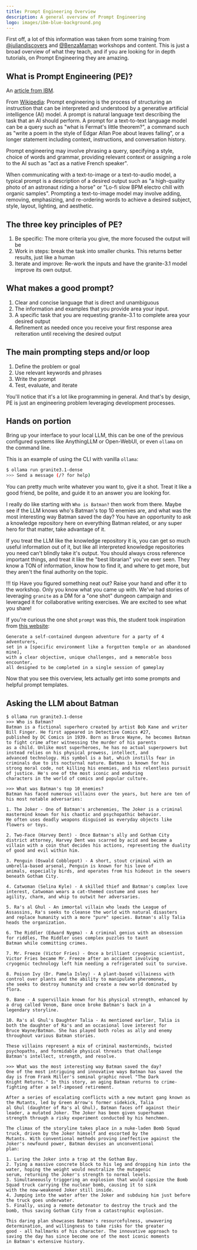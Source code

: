 ```yaml
---
title: Prompt Engineering Overview
description: A general overview of Prompt Engineering
logo: images/ibm-blue-background.png
---
```


First off, a lot of this information was taken from some training from
[@juliandiscovers](https://www.youtube.com/channel/UCXKuHxwAeZZu_dg_qs8Z-9w) and [@BenzaMaman](https://www.instagram.com/benzamaman/)
workshops and content. This is just a broad overview of what they teach,
and if you are looking for in depth tutorials, on Prompt Engineering they
are amazing.

## What is Prompt Engineering (PE)?

An [article from IBM](https://www.ibm.com/topics/prompt-engineering).

From [Wikipedia](https://en.wikipedia.org/wiki/Prompt_engineering):
Prompt engineering is the process of structuring an instruction that can be
interpreted and understood by a generative artificial intelligence (AI) model.
A prompt is natural language text describing the task that an AI should perform.
A prompt for a text-to-text language model can be a query such as "what is Fermat's
little theorem?", a command such as "write a poem in the style of Edgar Allan Poe
about leaves falling", or a longer statement including context, instructions,
and conversation history.

Prompt engineering may involve phrasing a query, specifying a style, choice of words
and grammar, providing relevant context or assigning a role to the AI such as "act
as a native French speaker".

When communicating with a text-to-image or a text-to-audio model, a typical prompt is
a description of a desired output such as "a high-quality photo of an astronaut riding
a horse" or "Lo-fi slow BPM electro chill with organic samples". Prompting a text-to-image
model may involve adding, removing, emphasizing, and re-ordering words to achieve a
desired subject, style, layout, lighting, and aesthetic.

## The three key principles of PE?
1. Be specific: The more criteria you give, the more focused the output will be
1. Work in steps: break the task into smaller chunks. This returns better results, just like a human
1. Iterate and improve: Re-work the inputs and have the granite-3.1 model improve its own output.

## What makes a good prompt?
1. Clear and concise language that is direct and unambiguous
1. The information and examples that you provide area your input.
1. A specific task that you are requesting granite-3.1 to complete area your desired output
1. Refinement as needed once you receive your first response area reiteration until receiving the desired output


## The main prompting steps and/or loop
1. Define the problem or goal
1. Use relevant keywords and phrases
1. Write the prompt
1. Test, evaluate, and iterate

You'll notice that it's a lot like programming in general. And that's by design, PE is just an engineering
problem leveraging development processes.

## Hands on portion

Bring up your interface to your local LLM, this can be one of the previous configured systems like
AnythingLLM or Open-WebUI, or even `ollama` on the command line.

This is an example of using the CLI with vanilla `ollama`:

```bash
$ ollama run granite3.1-dense
>>> Send a message (/? for help)
```

You can pretty much write whatever you want to, give it a shot. Treat it like a good friend, be polite,
and guide it to an answer you are looking for.

I really do like starting with `Who is Batman?` then work from there. Maybe see if the LLM knows who's
Batman's top 10 enemies are, and what was the most interesting way Batman saved the day? You have an opportunity
to ask a knowledge repository here on everything Batman related, or any super hero for that matter, take advantage of
it.

If you treat the LLM like the knowledge repository it is, you can get so much useful information out of it, but like
all interpreted knowledge repositories you need can't blindly take it's output. You should always cross reference important things,
and treat it like the "best librarian" you've ever seen. They know a TON of information, know how to
find it, and where to get more, but they aren't the final authority on the topic.

!!! tip
    Have you figured something neat out? Raise your hand and offer it to the workshop. Only you know what you came up with.
    We've had stories of leveraging `granite` as a DM for a "one shot" dungeon campaign and leveraged it for collaborative
    writing exercises. We are excited to see what you share!

If you're curious the one shot `prompt` was this, the student took inspiration from [this website](https://www.the-enchanted-scribe.com/post/6-steps-one-prompt-using-chatgpt-to-generate-one-shot-d-d-adventures):

```
Generate a self-contained dungeon adventure for a party of 4 adventurers,
set in a [specific environment like a forgotten temple or an abandoned mine],
with a clear objective, unique challenges, and a memorable boss encounter,
all designed to be completed in a single session of gameplay
```

Now that you see this overview, lets actually get into some prompts and helpful prompt templates.

## Asking the LLM about Batman

```
$ ollama run granite3.1-dense
>>> Who is Batman?
Batman is a fictional superhero created by artist Bob Kane and writer Bill Finger. He first appeared in Detective Comics #27,
published by DC Comics in 1939. Born as Bruce Wayne, he becomes Batman to fight crime after witnessing the murder of his parents
as a child. Unlike most superheroes, he has no actual superpowers but instead relies on his physical prowess, intellect, and
advanced technology. His symbol is a bat, which instills fear in criminals due to its nocturnal nature. Batman is known for his
strong moral code, not killing his enemies, and his relentless pursuit of justice. He's one of the most iconic and enduring
characters in the world of comics and popular culture.

>>> What was Batman's top 10 enemies?
Batman has faced numerous villains over the years, but here are ten of his most notable adversaries:

1. The Joker - One of Batman's archenemies, The Joker is a criminal mastermind known for his chaotic and psychopathic behavior.
He often uses deadly weapons disguised as everyday objects like flowers or toys.

2. Two-Face (Harvey Dent) - Once Batman's ally and Gotham City district attorney, Harvey Dent was scarred by acid and became a
villain with a coin that decides his actions, representing the duality of good and evil within him.

3. Penguin (Oswald Cobblepot) - A short, stout criminal with an umbrella-based arsenal, Penguin is known for his love of
animals, especially birds, and operates from his hideout in the sewers beneath Gotham City.

4. Catwoman (Selina Kyle) - A skilled thief and Batman's complex love interest, Catwoman wears a cat-themed costume and uses her
agility, charm, and whip to outwit her adversaries.

5. Ra's al Ghul - An immortal villain who leads the League of Assassins, Ra's seeks to cleanse the world with natural disasters
and replace humanity with a more "pure" species. Batman's ally Talia heads the organization.

6. The Riddler (Edward Nygma) - A criminal genius with an obsession for riddles, The Riddler uses complex puzzles to taunt
Batman while committing crimes.

7. Mr. Freeze (Victor Fries) - Once a brilliant cryogenic scientist, Victor Fries became Mr. Freeze after an accident involving
cryogenic technology left him needing a refrigerated suit to survive.

8. Poison Ivy (Dr. Pamela Isley) - A plant-based villainess with control over plants and the ability to manipulate pheromones,
she seeks to destroy humanity and create a new world dominated by flora.

9. Bane - A supervillain known for his physical strength, enhanced by a drug called Venom, Bane once broke Batman's back in a
legendary storyline.

10. Ra's al Ghul's Daughter Talia - As mentioned earlier, Talia is both the daughter of Ra's and an occasional love interest for
Bruce Wayne/Batman. She has played both roles as ally and enemy throughout various Batman stories.

These villains represent a mix of criminal masterminds, twisted psychopaths, and formidable physical threats that challenge
Batman's intellect, strength, and resolve.

>>> What was the most interesting way Batman saved the day?
One of the most intriguing and innovative ways Batman has saved the day is from Frank Miller's seminal graphic novel "The Dark
Knight Returns." In this story, an aging Batman returns to crime-fighting after a self-imposed retirement.

After a series of escalating conflicts with a new mutant gang known as the Mutants, led by Green Arrow's former sidekick, Talia
al Ghul (daughter of Ra's al Ghul), Batman faces off against their leader, a mutated Joker. The Joker has been given superhuman
strength through a risky experiment conducted by his henchmen.

The climax of the storyline takes place in a nuke-laden Bomb Squad truck, driven by the Joker himself and escorted by the
Mutants. With conventional methods proving ineffective against the Joker's newfound power, Batman devises an unconventional
plan:

1. Luring the Joker into a trap at the Gotham Bay.
2. Tying a massive concrete block to his leg and dropping him into the water, hoping the weight would neutralize the mutagenic
serum, returning the Joker's strength to normal levels.
3. Simultaneously triggering an explosion that would capsize the Bomb Squad truck carrying the nuclear bomb, causing it to sink
with the now-weakened Joker still inside.
4. Jumping into the water after the Joker and subduing him just before the truck goes underwater.
5. Finally, using a remote detonator to destroy the truck and the bomb, thus saving Gotham City from a catastrophic explosion.

This daring plan showcases Batman's resourcefulness, unwavering determination, and willingness to take risks for the greater
good - all hallmarks of his character. The innovative approach to saving the day has since become one of the most iconic moments
in Batman's extensive history.
```

